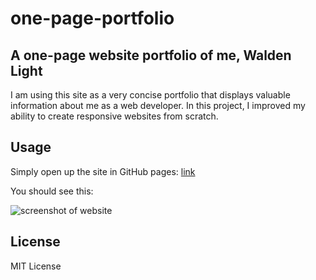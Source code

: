 # one-page-portfolio

## A one-page website portfolio of me, Walden Light

I am using this site as a very concise portfolio that displays valuable information about me as a web developer.
In this project, I improved my ability to create responsive websites from scratch.
## Usage

Simply open up the site in GitHub pages: [link](https://waldenlight.github.io/one-page-portfolio/)

You should see this:

   ![screenshot of website](https://user-images.githubusercontent.com/76961678/207443176-e0cb622b-6e9f-4316-88eb-55c7b8af6381.png) 

## License

MIT License
